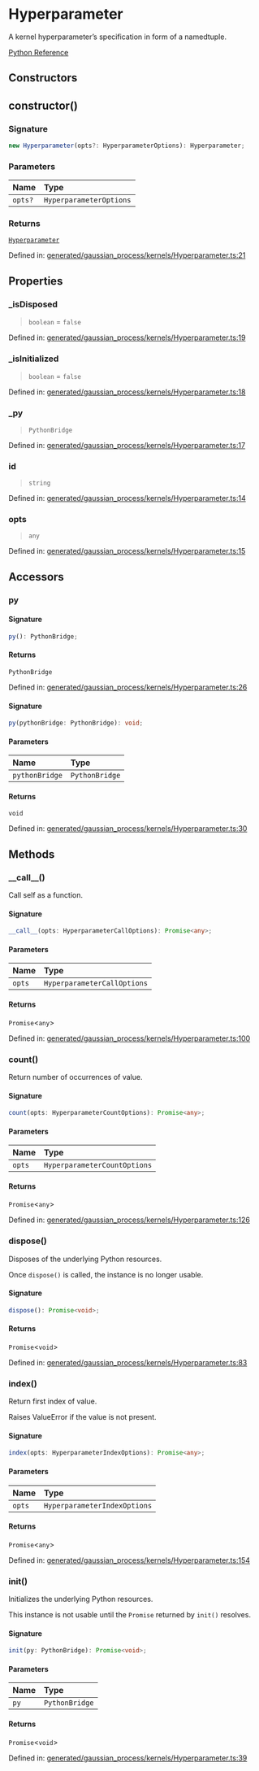 # Hyperparameter

A kernel hyperparameter’s specification in form of a namedtuple.

[Python Reference](https://scikit-learn.org/stable/modules/generated/sklearn.gaussian_process.kernels.Hyperparameter.html)

## Constructors

## constructor()

### Signature

```ts
new Hyperparameter(opts?: HyperparameterOptions): Hyperparameter;
```

### Parameters

| Name | Type |
| :------ | :------ |
| `opts?` | `HyperparameterOptions` |

### Returns

[`Hyperparameter`](Hyperparameter.md)

Defined in:  [generated/gaussian\_process/kernels/Hyperparameter.ts:21](https://github.com/transitive-bullshit/scikit-learn-ts/blob/b59c1ff/packages/sklearn/src/generated/gaussian_process/kernels/Hyperparameter.ts#L21)

## Properties

### \_isDisposed

> `boolean`  = `false`

Defined in:  [generated/gaussian\_process/kernels/Hyperparameter.ts:19](https://github.com/transitive-bullshit/scikit-learn-ts/blob/b59c1ff/packages/sklearn/src/generated/gaussian_process/kernels/Hyperparameter.ts#L19)

### \_isInitialized

> `boolean`  = `false`

Defined in:  [generated/gaussian\_process/kernels/Hyperparameter.ts:18](https://github.com/transitive-bullshit/scikit-learn-ts/blob/b59c1ff/packages/sklearn/src/generated/gaussian_process/kernels/Hyperparameter.ts#L18)

### \_py

> `PythonBridge`

Defined in:  [generated/gaussian\_process/kernels/Hyperparameter.ts:17](https://github.com/transitive-bullshit/scikit-learn-ts/blob/b59c1ff/packages/sklearn/src/generated/gaussian_process/kernels/Hyperparameter.ts#L17)

### id

> `string`

Defined in:  [generated/gaussian\_process/kernels/Hyperparameter.ts:14](https://github.com/transitive-bullshit/scikit-learn-ts/blob/b59c1ff/packages/sklearn/src/generated/gaussian_process/kernels/Hyperparameter.ts#L14)

### opts

> `any`

Defined in:  [generated/gaussian\_process/kernels/Hyperparameter.ts:15](https://github.com/transitive-bullshit/scikit-learn-ts/blob/b59c1ff/packages/sklearn/src/generated/gaussian_process/kernels/Hyperparameter.ts#L15)

## Accessors

### py

#### Signature

```ts
py(): PythonBridge;
```

#### Returns

`PythonBridge`

Defined in:  [generated/gaussian\_process/kernels/Hyperparameter.ts:26](https://github.com/transitive-bullshit/scikit-learn-ts/blob/b59c1ff/packages/sklearn/src/generated/gaussian_process/kernels/Hyperparameter.ts#L26)

#### Signature

```ts
py(pythonBridge: PythonBridge): void;
```

#### Parameters

| Name | Type |
| :------ | :------ |
| `pythonBridge` | `PythonBridge` |

#### Returns

`void`

Defined in: [generated/gaussian\_process/kernels/Hyperparameter.ts:30](https://github.com/transitive-bullshit/scikit-learn-ts/blob/b59c1ff/packages/sklearn/src/generated/gaussian_process/kernels/Hyperparameter.ts#L30)

## Methods

### \_\_call\_\_()

Call self as a function.

#### Signature

```ts
__call__(opts: HyperparameterCallOptions): Promise<any>;
```

#### Parameters

| Name | Type |
| :------ | :------ |
| `opts` | `HyperparameterCallOptions` |

#### Returns

`Promise`\<`any`\>

Defined in:  [generated/gaussian\_process/kernels/Hyperparameter.ts:100](https://github.com/transitive-bullshit/scikit-learn-ts/blob/b59c1ff/packages/sklearn/src/generated/gaussian_process/kernels/Hyperparameter.ts#L100)

### count()

Return number of occurrences of value.

#### Signature

```ts
count(opts: HyperparameterCountOptions): Promise<any>;
```

#### Parameters

| Name | Type |
| :------ | :------ |
| `opts` | `HyperparameterCountOptions` |

#### Returns

`Promise`\<`any`\>

Defined in:  [generated/gaussian\_process/kernels/Hyperparameter.ts:126](https://github.com/transitive-bullshit/scikit-learn-ts/blob/b59c1ff/packages/sklearn/src/generated/gaussian_process/kernels/Hyperparameter.ts#L126)

### dispose()

Disposes of the underlying Python resources.

Once `dispose()` is called, the instance is no longer usable.

#### Signature

```ts
dispose(): Promise<void>;
```

#### Returns

`Promise`\<`void`\>

Defined in:  [generated/gaussian\_process/kernels/Hyperparameter.ts:83](https://github.com/transitive-bullshit/scikit-learn-ts/blob/b59c1ff/packages/sklearn/src/generated/gaussian_process/kernels/Hyperparameter.ts#L83)

### index()

Return first index of value.

Raises ValueError if the value is not present.

#### Signature

```ts
index(opts: HyperparameterIndexOptions): Promise<any>;
```

#### Parameters

| Name | Type |
| :------ | :------ |
| `opts` | `HyperparameterIndexOptions` |

#### Returns

`Promise`\<`any`\>

Defined in:  [generated/gaussian\_process/kernels/Hyperparameter.ts:154](https://github.com/transitive-bullshit/scikit-learn-ts/blob/b59c1ff/packages/sklearn/src/generated/gaussian_process/kernels/Hyperparameter.ts#L154)

### init()

Initializes the underlying Python resources.

This instance is not usable until the `Promise` returned by `init()` resolves.

#### Signature

```ts
init(py: PythonBridge): Promise<void>;
```

#### Parameters

| Name | Type |
| :------ | :------ |
| `py` | `PythonBridge` |

#### Returns

`Promise`\<`void`\>

Defined in:  [generated/gaussian\_process/kernels/Hyperparameter.ts:39](https://github.com/transitive-bullshit/scikit-learn-ts/blob/b59c1ff/packages/sklearn/src/generated/gaussian_process/kernels/Hyperparameter.ts#L39)
